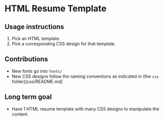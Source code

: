 # HTML Resume Template

## Usage instructions

1. Pick an HTML template.
2. Pick a corresponding CSS design for that template.

## Contributions
* New fonts go into `fonts/`
* New CSS designs follow the naming conventions as indicated in (the `css` folder)[css/README.md] 

## Long term goal
* Have 1 HTML resume template with many CSS designs to manipulate the content.
